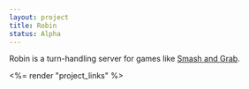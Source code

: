 ```yaml
---
layout: project
title: Robin
status: Alpha
---
```


Robin is a turn-handling server for games like [Smash and Grab](/games/smash_and_grab).

<%= render "project_links" %>
